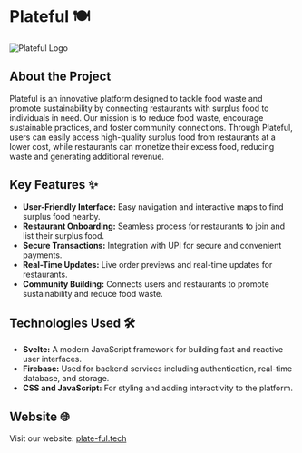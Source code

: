 # Plateful 🍽️

![Plateful Logo](https://raw.githubusercontent.com/zsaquarian/plateful/main/logo.png)

## About the Project

Plateful is an innovative platform designed to tackle food waste and promote sustainability by connecting restaurants with surplus food to individuals in need. Our mission is to reduce food waste, encourage sustainable practices, and foster community connections. Through Plateful, users can easily access high-quality surplus food from restaurants at a lower cost, while restaurants can monetize their excess food, reducing waste and generating additional revenue.

## Key Features ✨

- **User-Friendly Interface:** Easy navigation and interactive maps to find surplus food nearby.
- **Restaurant Onboarding:** Seamless process for restaurants to join and list their surplus food.
- **Secure Transactions:** Integration with UPI for secure and convenient payments.
- **Real-Time Updates:** Live order previews and real-time updates for restaurants.
- **Community Building:** Connects users and restaurants to promote sustainability and reduce food waste.

## Technologies Used 🛠️

- **Svelte:** A modern JavaScript framework for building fast and reactive user interfaces.
- **Firebase:** Used for backend services including authentication, real-time database, and storage.
- **CSS and JavaScript:** For styling and adding interactivity to the platform.

## Website 🌐

Visit our website: [plate-ful.tech](https://plate-ful.tech)
